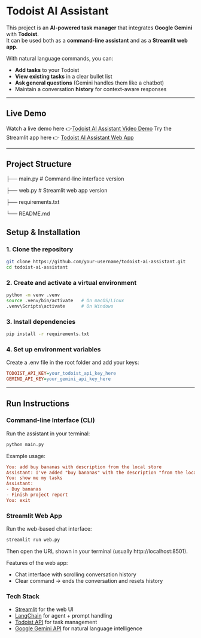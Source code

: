 # Todoist AI Assistant  

This project is an **AI-powered task manager** that integrates **Google Gemini** with **Todoist**.  
It can be used both as a **command-line assistant** and as a **Streamlit web app**.  

With natural language commands, you can:  
- **Add tasks** to your Todoist  
- **View existing tasks** in a clear bullet list  
- **Ask general questions** (Gemini handles them like a chatbot)  
- Maintain a conversation **history** for context-aware responses  

---

## Live Demo  
Watch a live demo here 👉[Todoist AI Assistant Video Demo](https://docs.google.com/videos/d/1D_mmVUJqtMHSUtPpzGn55-1gJhWRMANuH-tQEzHhCZk/edit?usp=sharing)
Try the Streamlit app here 👉 [Todoist AI Assistant Web App](https://nassoumatine-app4-task-manager-agent-web-b5fklj.streamlit.app/)  

---

## Project Structure  


├── main.py    # Command-line interface version

├── web.py     # Streamlit web app version

├── requirements.txt

└── README.md


## Setup & Installation

### 1. Clone the repository  
```bash
git clone https://github.com/your-username/todoist-ai-assistant.git
cd todoist-ai-assistant
```
### 2. Create and activate a virtual environment
```bash
python -m venv .venv
source .venv/bin/activate   # On macOS/Linux
.venv\Scripts\activate      # On Windows
```
### 3. Install dependencies
```bash
pip install -r requirements.txt
```
### 4. Set up environment variables
Create a .env file in the root folder and add your keys:
```ini
TODOIST_API_KEY=your_todoist_api_key_here
GEMINI_API_KEY=your_gemini_api_key_here
```

---

## Run Instructions

### Command-line Interface (CLI)

Run the assistant in your terminal:
```bash
python main.py
```
Example usage:
```ini
You: add buy bananas with description from the local store
Assistant: I've added "buy bananas" with the description "from the local store" to your Todoist app.
You: show me my tasks
Assistant:
- Buy bananas
- Finish project report
You: exit
```

### Streamlit Web App
Run the web-based chat interface:
```bash
streamlit run web.py
```
Then open the URL shown in your terminal (usually http://localhost:8501).

Features of the web app:
- Chat interface with scrolling conversation history
- Clear command → ends the conversation and resets history

### Tech Stack
- [Streamlit](https://streamlit.io/) for the web UI
- [LangChain](https://www.langchain.com/) for agent + prompt handling
- [Todoist API](https://developer.todoist.com/rest/v2/) for task management
- [Google Gemini API](https://deepmind.google/technologies/gemini/) for natural language intelligence
